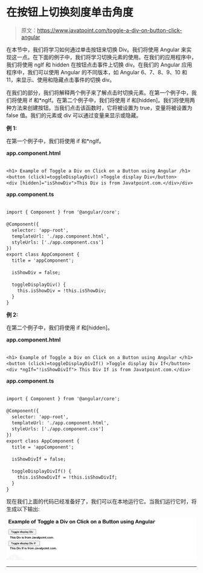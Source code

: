 # 在按钮上切换刻度单击角度

> 原文：<https://www.javatpoint.com/toggle-a-div-on-button-click-angular>

在本节中，我们将学习如何通过单击按钮来切换 Div。我们将使用 Angular 来实现这一点。在下面的例子中，我们将学习切换元素的使用。在我们的应用程序中，我们将使用 ngIf 和 hidden 在按钮点击事件上切换 div。在我们的 Angular 应用程序中，我们可以使用 Angular 的不同版本，如 Angular 6、7、8、9、10 和 11，来显示、使用和隐藏点击事件的切换 div。

在我们的部分，我们将解释两个例子来了解点击时切换元素。在第一个例子中，我们将使用 if 和*ngIf。在第二个例子中，我们将使用 if 和[hidden]。我们将使用两种方法来创建按钮。当我们点击该函数时，它将被设置为 true，变量将被设置为 false 值。我们的元素或 div 可以通过变量来显示或隐藏。

**例 1:**

在第一个例子中，我们将使用 if 和*ngIf。

**app.component.html**

```

<h1> Example of Toggle a Div on Click on a Button using Angular /h1>
<button (click)=toggleDisplayDiv() >Toggle display Div</button>
<div [hidden]="isShowDiv">This Div is from Javatpoint.com.</div>/div>

```

**app.component.ts**

```

import { Component } from '@angular/core';

@Component({
  selector: 'app-root',
  templateUrl: './app.component.html',
  styleUrls: ['./app.component.css']
})
export class AppComponent {
  title = 'appComponent';

  isShowDiv = false;

  toggleDisplayDiv() {
    this.isShowDiv = !this.isShowDiv;
  }
}

```

**例 2:**

在第二个例子中，我们将使用 if 和[hidden]。

**app.component.html**

```

<h1> Example of Toggle a Div on Click on a Button using Angular </h1>
<button (click)=toggleDisplayDivIf() >Toggle display Div If</button>
<div *ngIf="!isShowDivIf"> This Div If is from Javatpoint.com.</div>

```

**app.component.ts**

```

import { Component } from '@angular/core';

@Component({
  selector: 'app-root',
  templateUrl: './app.component.html',
  styleUrls: ['./app.component.css']
})
export class AppComponent {
  title = 'appComponent';

  isShowDivIf = false;

  toggleDisplayDivIf() {
    this.isShowDivIf = !this.isShowDivIf;
  }
}

```

现在我们上面的代码已经准备好了，我们可以在本地运行它。当我们运行它时，将生成以下输出:

![Toggle a Div on Button Click Angular](img/6704065954c10562468bc8d2602f2951.png)

* * *